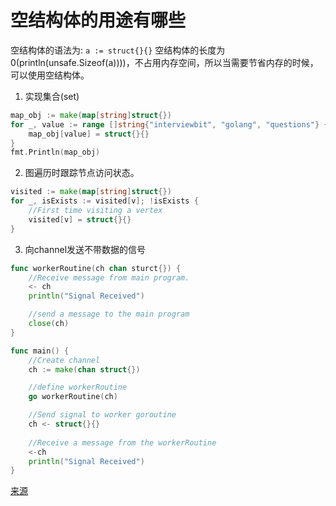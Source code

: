 # 空结构体的用途有哪些

空结构体的语法为:
`a := struct{}{}`
空结构体的长度为0(println(unsafe.Sizeof(a))))，不占用内存空间，所以当需要节省内存的时候，可以使用空结构体。

1. 实现集合(set)
```go
map_obj := make(map[string]struct{})
for _, value := range []string{"interviewbit", "golang", "questions"} {
    map_obj[value] = struct{}{}
}
fmt.Println(map_obj)
```

2. 图遍历时跟踪节点访问状态。
```go
visited := make(map[string]struct{})
for _, isExists := visited[v]; !isExists {
    //First time visiting a vertex
    visited[v] = struct{}{}
}
```

3. 向channel发送不带数据的信号
```go
func workerRoutine(ch chan sturct{}) {
    //Receive message from main program.
    <- ch
    println("Signal Received")

    //send a message to the main program
    close(ch)
}

func main() {
    //Create channel
    ch := make(chan struct{})

    //define workerRoutine
    go workerRoutine(ch)

    //Send signal to worker goroutine
    ch <- struct{}{}
    
    //Receive a message from the workerRoutine
    <-ch
    println("Signal Received")
}
```
[来源](https://www.interviewbit.com/golang-interview-questions/#empty-struct-uses)